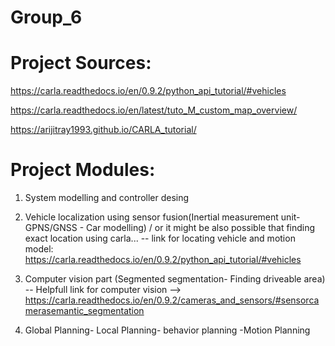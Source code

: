 # Group_6
#  Project Sources:
https://carla.readthedocs.io/en/0.9.2/python_api_tutorial/#vehicles

https://carla.readthedocs.io/en/latest/tuto_M_custom_map_overview/

https://arijitray1993.github.io/CARLA_tutorial/

# Project Modules:

1. System modelling and controller desing
2. Vehicle localization using sensor fusion(Inertial measurement unit- GPNS/GNSS - Car modelling) / or it might be also possible that finding exact location using  carla...
-- link for locating vehicle and motion model:
https://carla.readthedocs.io/en/0.9.2/python_api_tutorial/#vehicles

3. Computer vision part (Segmented segmentation- Finding driveable area)
  -- Helpfull link for computer vision --> https://carla.readthedocs.io/en/0.9.2/cameras_and_sensors/#sensorcamerasemantic_segmentation

4. Global Planning- Local Planning- behavior planning  -Motion Planning



